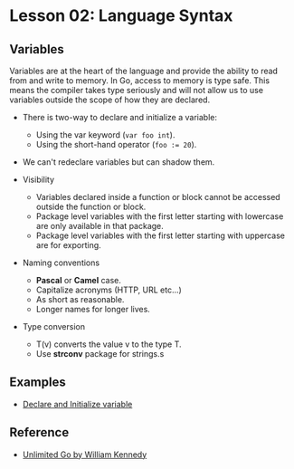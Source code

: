 # Lesson 02: Language Syntax

## Variables

Variables are at the heart of the language and provide the ability to read from and write to memory. In Go, access to memory is type safe. This means the compiler takes type seriously and will not allow us to use variables
outside the scope of how they are declared.

- There is two-way to declare and initialize a variable:
  - Using the var keyword (`var foo int`).
  - Using the short-hand operator (`foo := 20`).

- We can't redeclare variables but can shadow them.

- Visibility
  - Variables declared inside a function or block cannot be accessed outside the function or block.
  - Package level variables with the first letter starting with lowercase are only available in that package.
  - Package level variables with the first letter starting with uppercase are for exporting.

- Naming conventions
  - __Pascal__ or __Camel__ case.
  - Capitalize acronyms (HTTP, URL etc...)
  - As short as reasonable.
  - Longer names for longer lives.

- Type conversion
  - T(v) converts the value v to the type T.
  - Use __strconv__ package for strings.s

## Examples

- [Declare and Initialize variable](https://github.com/george-kj/golang-tour/lesson/02/syntax/variables/example.go)

## Reference

- [Unlimited Go by William Kennedy](https://learning.oreilly.com/videos/ultimate-go-programming/9780135261651/9780135261651-UGP2_01_02_01)
